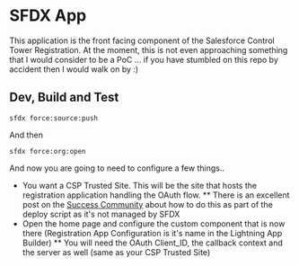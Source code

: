 # SFDX  App
This application is the front facing component of the Salesforce Control Tower Registration. 
At the moment, this is not even approaching something that I would consider to be a PoC ... if you have stumbled on this repo by accident then I would walk on by :) 

## Dev, Build and Test
```
sfdx force:source:push 
```
And then
```
sfdx force:org:open
```
And now you are going to need to configure a few things..

* You want a CSP Trusted Site. This will be the site that hosts the registration application handling the OAuth flow. 
** There is an excellent post on the [Success Community](https://success.salesforce.com/_ui/core/chatter/groups/GroupProfilePage?g=0F93A000000HTp1&fId=0D53A00003EHndP) about how to do this as part of the deploy script as it's not managed by SFDX
* Open the home page and configure the custom component that is now there (Registration App Configuration is it's name in the Lightning App Builder)
** You will need the OAuth Client_ID, the callback context and the server as well (same as your CSP Trusted Site)



